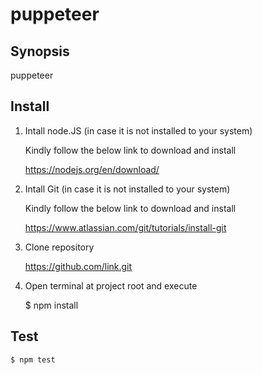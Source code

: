 # puppeteer

## Synopsis

puppeteer

## Install

1. Intall node.JS (in case it is not installed to your system)

    Kindly follow the below link to download and install

    https://nodejs.org/en/download/

2. Intall Git (in case it is not installed to your system)

   Kindly follow the below link to download and install

   https://www.atlassian.com/git/tutorials/install-git

3. Clone repository

   https://github.com/link.git

4. Open terminal at project root and execute

    $ npm install


## Test

    $ npm test
